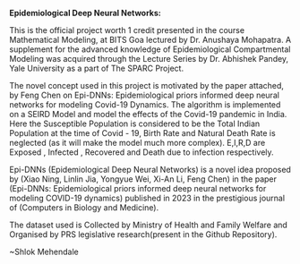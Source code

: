 **Epidemiological Deep Neural Networks:**

This is the official project worth 1 credit presented in the course Mathematical Modeling, at BITS Goa lectured by Dr. Anushaya Mohapatra. A supplement for the advanced knowledge of Epidemiological Compartmental Modeling was acquired through the Lecture Series by Dr. Abhishek Pandey, Yale University as a part of The SPARC Project.

The novel concept used in this project is motivated by the paper attached, by Feng Chen on Epi-DNNs: Epidemiological priors informed deep neural networks for modeling Covid-19 Dynamics. The algorithm is implemented on a SEIRD Model and model the effects of the Covid-19 pandemic in India. Here the Susceptible Population is considered to be the Total Indian Population at the time of Covid - 19, Birth Rate and Natural Death Rate is neglected (as it will make the model much more complex). E,I,R,D are Exposed , Infected , Recovered and Death due to infection respectively.

Epi-DNNs (Epidemiological Deep Neural Networks) is a novel idea proposed by (Xiao Ning, Linlin Jia, Yongyue Wei, Xi-An Li, Feng Chen) in the paper (Epi-DNNs: Epidemiological priors informed deep neural networks for modeling COVID-19 dynamics) published in 2023 in the prestigious journal of (Computers in Biology and Medicine). 

The dataset used is Collected by Ministry of Health and Family Welfare and Organised by PRS legislative research(present in the Github Repository).

~Shlok Mehendale

